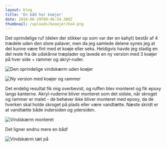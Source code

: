 ```yaml
---
layout: blog
title: 'En båd har koøjer'
date: 2018-06-29T00:46:54.386Z
thumbnail: /uploads/kooejer/ko4.png
---
```


Det oprindelige ruf (delen der stikker op som var der en kahyt) best&aring;r af 4 tr&aelig;dele uden den store palaver, men da jeg samlede delene synes jeg at det kunne v&aelig;re fint med et ko&oslash;je eller seks. Heldigvis havde jeg stadig en del reste fra de udsk&aring;rne tr&aelig;plader og lavede en ny version med 3 ko&oslash;jer p&aring; hver side + rammer og akryl-ruder.

![Den oprindelige vindskærm uden koøjer](/uploads/kooejer/ko1.png "Den oprindelige vindskærm uden koøjer")

![Ny version med koøjer og rammer](/uploads/kooejer/ko2.png "Ny version med koøjer og rammer")

Det endelig resultat fik mig overbevist, og ruffen blev monteret og fik epoxy langs kanterne. Akryl-ruderne bliver monteret som det sidste, n&aring;r skroget og rammer er malet - de beh&oslash;ver ikke bliver monteret med epoxy, da de hverken skal holde skroget p&aring; plads eller v&aelig;re vandt&aelig;tte. N&aelig;ste skridt er at vandt&aelig;tte b&aring;de indersiden og ydersiden.

![Vindskærm monteret](/uploads/kooejer/ko3.png "Vindskærm monteret")

Det ligner endnu mere en b&aring;d!

![Vindskærm tæt på](/uploads/kooejer/ko4.png "Vindskærm tæt på")
